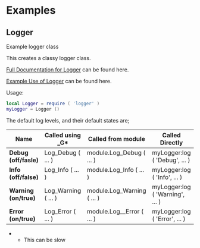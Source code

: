 # Examples

## Logger
Example logger class

This creates a classy logger class. 

[Full Documentation for Logger](http://htmlpreview.github.com/?https://github.com/davporte/classy/blob/master/sample/doc/logger.html) can be found here.

[Example Use of Logger](https://github.com/davporte/classy/blob/master/sample/loggeruseexamples.lua) can be found here.

Usage:

``` Lua
local Logger = require ( 'logger' )
myLogger = Logger ()
```

The default log levels, and their default states are; 

| Name | Called using _G* | Called from module | Called Directly |
|------------------|--------------|---------|----------|
|**Debug (off/fasle)** | Log_Debug ( ... ) | module.Log_Debug ( ... ) | myLogger:log ( 'Debug', ... ) |
|**Info (off/false)**| Log_Info ( ... ) | module.Log_Info ( ... ) | myLogger:log ( 'Info', ... ) |
|**Warning (on/true)** | Log_Warning ( ... ) | module.Log_Warning ( ... ) | myLogger:log ( 'Warning', ... ) |
|**Error (on/true)**| Log_Error ( ... ) | module.Log__Error ( ... ) | myLogger:log ( 'Error', ... ) |

* - This can be slow
